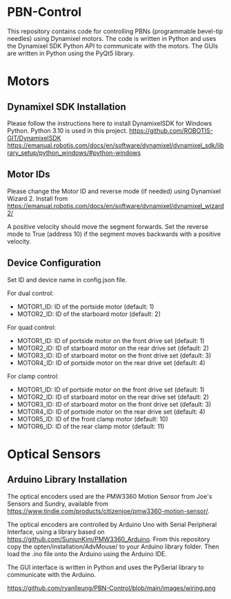 # PBN-Control
This repository contains code for controlling PBNs (programmable bevel-tip needles) using Dynamixel motors. The code is written in Python and uses the Dynamixel SDK Python API to communicate with the motors. The GUIs are written in Python using the PyQt5 library.

# Motors
## Dynamixel SDK Installation
Please follow the instructions here to install DynamixelSDK for Windows Python. Python 3.10 is used in this project.
https://github.com/ROBOTIS-GIT/DynamixelSDK
https://emanual.robotis.com/docs/en/software/dynamixel/dynamixel_sdk/library_setup/python_windows/#python-windows

## Motor IDs
Please change the Motor ID and reverse mode (if needed) using Dynamixel Wizard 2. Install from https://emanual.robotis.com/docs/en/software/dynamixel/dynamixel_wizard2/

A positive velocity should move the segment forwards. Set the reverse mode to True (address 10) if the segment moves backwards with a positive velocity.

## Device Configuration
Set ID and device name in config.json file.

For dual control:
- MOTOR1_ID: ID of the portside motor (default: 1)
- MOTOR2_ID: ID of the starboard motor (default: 2)

For quad control:
- MOTOR1_ID: ID of portside motor on the front drive set (default: 1)
- MOTOR2_ID: ID of starboard motor on the rear drive set (default: 2)
- MOTOR3_ID: ID of starboard motor on the front drive set (default: 3)
- MOTOR4_ID: ID of portside motor on the rear drive set (default: 4)

For clamp control:
- MOTOR1_ID: ID of portside motor on the front drive set (default: 1)
- MOTOR2_ID: ID of starboard motor on the rear drive set (default: 2)
- MOTOR3_ID: ID of starboard motor on the front drive set (default: 3)
- MOTOR4_ID: ID of portside motor on the rear drive set (default: 4)
- MOTOR5_ID: ID of the front clamp motor (default: 10)
- MOTOR6_ID: ID of the rear clamp motor (default: 11)

# Optical Sensors
## Arduino Library Installation
The optical encoders used are the PMW3360 Motion Sensor from Joe's Sensors and Sundry, available from https://www.tindie.com/products/citizenjoe/pmw3360-motion-sensor/. 

The optical encoders are controlled by Arduino Uno with Serial Peripheral Interface, using a library based on https://github.com/SunjunKim/PMW3360_Arduino. From this repository copy the opten/installation/AdvMouse/ to your Arduino library folder. Then load the .ino file onto the Arduino using the Arduino IDE.

The GUI interface is written in Python and uses the PySerial library to communicate with the Arduino.

https://github.com/ryanlleung/PBN-Control/blob/main/images/wiring.png

